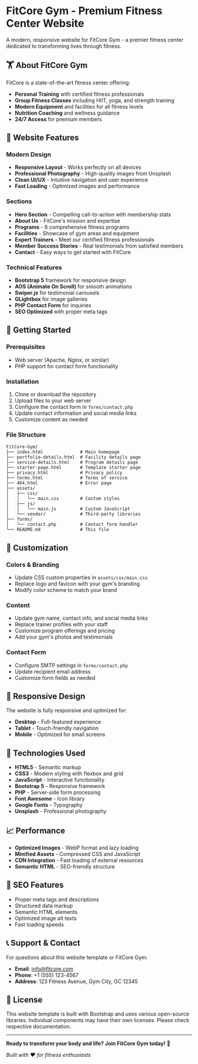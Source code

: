 # FitCore Gym - Premium Fitness Center Website

A modern, responsive website for FitCore Gym - a premier fitness center dedicated to transforming lives through fitness.

## 🏋️ About FitCore Gym

FitCore is a state-of-the-art fitness center offering:

- **Personal Training** with certified fitness professionals
- **Group Fitness Classes** including HIIT, yoga, and strength training
- **Modern Equipment** and facilities for all fitness levels
- **Nutrition Coaching** and wellness guidance
- **24/7 Access** for premium members

## 🎯 Website Features

### Modern Design

- **Responsive Layout** - Works perfectly on all devices
- **Professional Photography** - High-quality images from Unsplash
- **Clean UI/UX** - Intuitive navigation and user experience
- **Fast Loading** - Optimized images and performance

### Sections

- **Hero Section** - Compelling call-to-action with membership stats
- **About Us** - FitCore's mission and expertise
- **Programs** - 6 comprehensive fitness programs
- **Facilities** - Showcase of gym areas and equipment
- **Expert Trainers** - Meet our certified fitness professionals
- **Member Success Stories** - Real testimonials from satisfied members
- **Contact** - Easy ways to get started with FitCore

### Technical Features

- **Bootstrap 5** framework for responsive design
- **AOS (Animate On Scroll)** for smooth animations
- **Swiper.js** for testimonial carousels
- **GLightbox** for image galleries
- **PHP Contact Form** for inquiries
- **SEO Optimized** with proper meta tags

## 🚀 Getting Started

### Prerequisites

- Web server (Apache, Nginx, or similar)
- PHP support for contact form functionality

### Installation

1. Clone or download the repository
2. Upload files to your web server
3. Configure the contact form in `forms/contact.php`
4. Update contact information and social media links
5. Customize content as needed

### File Structure

```
FitCore-Gym/
├── index.html              # Main homepage
├── portfolio-details.html  # Facility details page
├── service-details.html    # Program details page
├── starter-page.html       # Template starter page
├── privacy.html            # Privacy policy
├── terms.html              # Terms of service
├── 404.html                # Error page
├── assets/
│   ├── css/
│   │   └── main.css        # Custom styles
│   ├── js/
│   │   └── main.js         # Custom JavaScript
│   └── vendor/             # Third-party libraries
├── forms/
│   └── contact.php         # Contact form handler
└── README.md               # This file
```

## 🎨 Customization

### Colors & Branding

- Update CSS custom properties in `assets/css/main.css`
- Replace logo and favicon with your gym's branding
- Modify color scheme to match your brand

### Content

- Update gym name, contact info, and social media links
- Replace trainer profiles with your staff
- Customize program offerings and pricing
- Add your gym's photos and testimonials

### Contact Form

- Configure SMTP settings in `forms/contact.php`
- Update recipient email address
- Customize form fields as needed

## 📱 Responsive Design

The website is fully responsive and optimized for:

- **Desktop** - Full-featured experience
- **Tablet** - Touch-friendly navigation
- **Mobile** - Optimized for small screens

## 🔧 Technologies Used

- **HTML5** - Semantic markup
- **CSS3** - Modern styling with flexbox and grid
- **JavaScript** - Interactive functionality
- **Bootstrap 5** - Responsive framework
- **PHP** - Server-side form processing
- **Font Awesome** - Icon library
- **Google Fonts** - Typography
- **Unsplash** - Professional photography

## 📈 Performance

- **Optimized Images** - WebP format and lazy loading
- **Minified Assets** - Compressed CSS and JavaScript
- **CDN Integration** - Fast loading of external resources
- **Semantic HTML** - SEO-friendly structure

## 🎯 SEO Features

- Proper meta tags and descriptions
- Structured data markup
- Semantic HTML elements
- Optimized image alt texts
- Fast loading speeds

## 📞 Support & Contact

For questions about this website template or FitCore Gym:

- **Email**: info@fitcore.com
- **Phone**: +1 (555) 123-4567
- **Address**: 123 Fitness Avenue, Gym City, GC 12345

## 📄 License

This website template is built with Bootstrap and uses various open-source libraries.
Individual components may have their own licenses. Please check respective documentation.

---

**Ready to transform your body and life? Join FitCore Gym today!** 💪

_Built with ❤️ for fitness enthusiasts_
